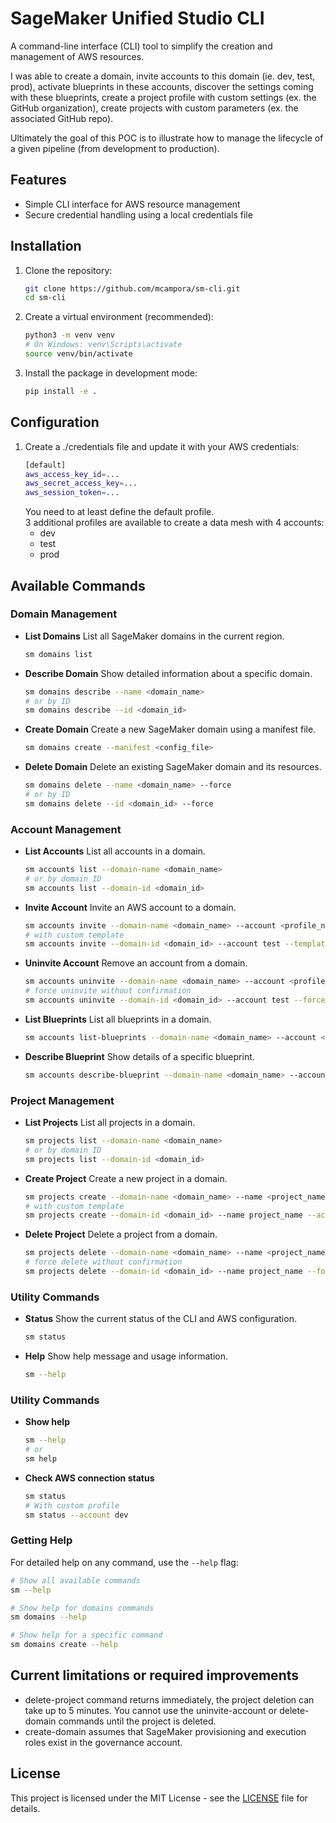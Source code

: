 # SageMaker Unified Studio CLI

A command-line interface (CLI) tool to simplify the creation and management of AWS resources.  

I was able to create a domain, invite accounts to this domain (ie. dev, test, prod), activate blueprints in these accounts, discover the settings coming with these blueprints, create a project profile with custom settings (ex. the GitHub organization), create projects with custom parameters (ex. the associated GitHub repo).

Ultimately the goal of this POC is to illustrate how to manage the lifecycle of a given pipeline (from development to production). 

## Features

- Simple CLI interface for AWS resource management
- Secure credential handling using a local credentials file

## Installation

1. Clone the repository:
   ```bash
   git clone https://github.com/mcampora/sm-cli.git
   cd sm-cli
   ```

2. Create a virtual environment (recommended):
   ```bash
   python3 -m venv venv
   # On Windows: venv\Scripts\activate
   source venv/bin/activate
   ```

3. Install the package in development mode:
   ```bash
   pip install -e .
   ```

## Configuration

1. Create a ./credentials file and update it with your AWS credentials:
   ```bash
   [default]
   aws_access_key_id=...
   aws_secret_access_key=...
   aws_session_token=...
   ```
   You need to at least define the default profile.  
   3 additional profiles are available to create a data mesh with 4 accounts:
   - dev
   - test
   - prod

## Available Commands

### Domain Management

- **List Domains**
  List all SageMaker domains in the current region.
  ```bash
  sm domains list
  ```

- **Describe Domain**
  Show detailed information about a specific domain.
  ```bash
  sm domains describe --name <domain_name>
  # or by ID
  sm domains describe --id <domain_id>
  ```

- **Create Domain**
  Create a new SageMaker domain using a manifest file.
  ```bash
  sm domains create --manifest <config_file>
  ```

- **Delete Domain**
  Delete an existing SageMaker domain and its resources.
  ```bash
  sm domains delete --name <domain_name> --force
  # or by ID
  sm domains delete --id <domain_id> --force
  ```

### Account Management

- **List Accounts**
  List all accounts in a domain.
  ```bash
  sm accounts list --domain-name <domain_name>
  # or by domain ID
  sm accounts list --domain-id <domain_id>
  ```

- **Invite Account**
  Invite an AWS account to a domain.
  ```bash
  sm accounts invite --domain-name <domain_name> --account <profile_name>
  # with custom template
  sm accounts invite --domain-id <domain_id> --account test --template custom
  ```

- **Uninvite Account**
  Remove an account from a domain.
  ```bash
  sm accounts uninvite --domain-name <domain_name> --account <profile_name>
  # force uninvite without confirmation
  sm accounts uninvite --domain-id <domain_id> --account test --force
  ```

- **List Blueprints**
  List all blueprints in a domain.
  ```bash
  sm accounts list-blueprints --domain-name <domain_name> --account <profile_name>
  ```

- **Describe Blueprint**
  Show details of a specific blueprint.
  ```bash
  sm accounts describe-blueprint --domain-name <domain_name> --account <profile_name> --name <blueprint_name>
  ```

### Project Management

- **List Projects**
  List all projects in a domain.
  ```bash
  sm projects list --domain-name <domain_name>
  # or by domain ID
  sm projects list --domain-id <domain_id>
  ```

- **Create Project**
  Create a new project in a domain.
  ```bash
  sm projects create --domain-name <domain_name> --name <project_name> --account <profile_name>
  # with custom template
  sm projects create --domain-id <domain_id> --name project_name --account dev --template custom.json
  ```

- **Delete Project**
  Delete a project from a domain.
  ```bash
  sm projects delete --domain-name <domain_name> --name <project_name>
  # force delete without confirmation
  sm projects delete --domain-id <domain_id> --name project_name --force
  ```

### Utility Commands

- **Status**
  Show the current status of the CLI and AWS configuration.
  ```bash
  sm status
  ```

- **Help**
  Show help message and usage information.
  ```bash
  sm --help
  ```

### Utility Commands

- **Show help**
  ```bash
  sm --help
  # or
  sm help
  ```

- **Check AWS connection status**
  ```bash
  sm status
  # With custom profile
  sm status --account dev

### Getting Help

For detailed help on any command, use the `--help` flag:

```bash
# Show all available commands
sm --help

# Show help for domains commands
sm domains --help

# Show help for a specific command
sm domains create --help
  ```

## Current limitations or required improvements
- delete-project command returns immediately, the project deletion can take up to 5 minutes. You cannot use the uninvite-account or delete-domain commands until the project is deleted.
- create-domain assumes that SageMaker provisioning and execution roles exist in the governance account.

## License

This project is licensed under the MIT License - see the [LICENSE](LICENSE) file for details.
